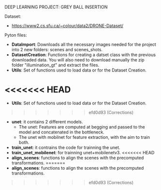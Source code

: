 DEEP LEARNING PROJECT: 
GREY BALL INSERTION

Dataset:
- https://www2.cs.sfu.ca/~colour/data2/DRONE-Dataset/
  
Pyton files:
- **DataImport**: Downloads all the necessary images needed for the project into 2 new folders: scenes and scenes_shots.
- **DatasetCreation**: Functions for creating a datset class with the previous downloaded data.
                   You will also need to download manually the zip folder "illumination_gt" and extract the files.
- **Utils**: Set of functions used to load data or for the Dataset Creation.
                  
<<<<<<< HEAD
=======
- **Utils**: Set of functions used to load data or for the Dataset Creation.

>>>>>>> efd0d93 (Corrections)
- **unet**: it contains 2 different models.
    - The unet: Features are computed at begging and passed to the model and concatenated in the bottleneck.
    - The unet with mobilnet for feature extraction, with the aim to train both.
- **train_unet**: it contrains the code for trainning the unet.
- **train_unet_mobilenet**: for trainning unet+mobilenetv3.
<<<<<<< HEAD
- **align_scenes**: functions to align the scenes with the precomputed transformations.
=======
- **align_scenes**: functions to align the scenes with the precomputed transformations.
>>>>>>> efd0d93 (Corrections)
